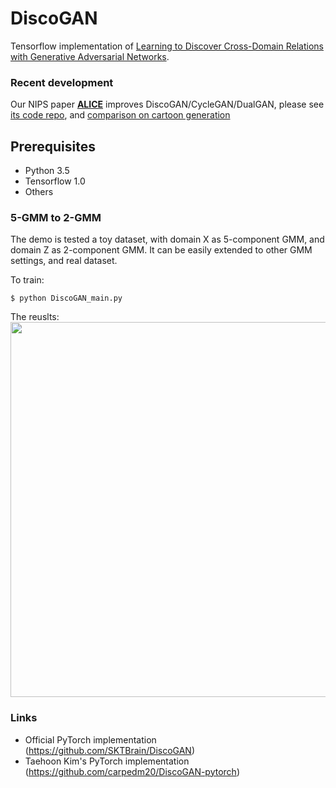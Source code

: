 DiscoGAN
=========================================

Tensorflow implementation of [Learning to Discover Cross-Domain Relations
with Generative Adversarial Networks](https://arxiv.org/pdf/1703.05192.pdf). 

### Recent development 

Our NIPS paper [**ALICE**](https://arxiv.org/abs/1709.01215) improves DiscoGAN/CycleGAN/DualGAN, please see [its code repo](https://github.com/ChunyuanLI/ALICE), and [comparison on cartoon generation](https://github.com/ChunyuanLI/Alice4Alice) 

Prerequisites
-------------
   - Python 3.5
   - Tensorflow 1.0
   - Others
   
### 5-GMM to 2-GMM

The demo is tested a toy dataset, with domain X as 5-component GMM, and domain Z as 2-component GMM. It can be easily extended to other GMM settings, and real dataset.

To train:

    $ python DiscoGAN_main.py
    
The reuslts:    
<img src="results/DiscoGAN/Overall.png" width="600px">






### Links
   - Official PyTorch implementation (https://github.com/SKTBrain/DiscoGAN)
   - Taehoon Kim's PyTorch implementation (https://github.com/carpedm20/DiscoGAN-pytorch)



